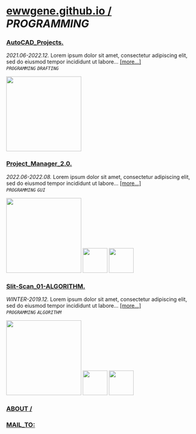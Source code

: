 # [ewwgene.github.io /](https://ewwgene.github.io/) _PROGRAMMING_ 
### [AutoCAD_Projects.](https://ewwgene.github.io/AutoCAD_Projects)
_2021.06-2022.12._
Lorem ipsum dolor sit amet, consectetur adipiscing elit, sed do eiusmod tempor incididunt ut labore... [[more...]](https://ewwgene.github.io/AutoCAD_Projects/#text) <br>
_`PROGRAMMING`_ _`DRAFTING`_ 

<a href="https://ewwgene.github.io/AutoCAD_Projects/#000"><img src="https://ewwgene.github.io/AutoCAD_Projects/000.jpg" height="200"></a> 


### [Project_Manager_2.0.](https://ewwgene.github.io/Project_Manager_2.0)
_2022.06-2022.08._
Lorem ipsum dolor sit amet, consectetur adipiscing elit, sed do eiusmod tempor incididunt ut labore... [[more...]](https://ewwgene.github.io/Project_Manager_2.0/#text) <br>
_`PROGRAMMING`_ _`GUI`_ 

<a href="https://ewwgene.github.io/Project_Manager_2.0/#000"><img src="https://ewwgene.github.io/Project_Manager_2.0/000.jpg" height="200"></a> <a href="https://ewwgene.github.io/Project_Manager_2.0/#119"><img src="https://ewwgene.github.io/Project_Manager_2.0/119.jpg" height="66"></a> <a href="https://ewwgene.github.io/Project_Manager_2.0/#125"><img src="https://ewwgene.github.io/Project_Manager_2.0/125.jpg" height="66"></a> 


### [Slit-Scan_01-ALGORITHM.](https://ewwgene.github.io/Slit-Scan_01-ALGORITHM)
_WINTER-2019.12._
Lorem ipsum dolor sit amet, consectetur adipiscing elit, sed do eiusmod tempor incididunt ut labore... [[more...]](https://ewwgene.github.io/Slit-Scan_01-ALGORITHM/#text) <br>
_`PROGRAMMING`_ _`ALGORITHM`_ 

<a href="https://ewwgene.github.io/Slit-Scan_01-ALGORITHM/#000"><img src="https://ewwgene.github.io/Slit-Scan_01-ALGORITHM/000.jpg" height="200"></a> <a href="https://ewwgene.github.io/Slit-Scan_01-ALGORITHM/#113"><img src="https://ewwgene.github.io/Slit-Scan_01-ALGORITHM/113.jpg" height="66"></a> <a href="https://ewwgene.github.io/Slit-Scan_01-ALGORITHM/#003"><img src="https://ewwgene.github.io/Slit-Scan_01-ALGORITHM/003.jpg" height="66"></a> 

### [ABOUT /](https://ewwgene.github.io/ABOUT)
### [MAIL_TO:](mailto:r0cam@me.com)